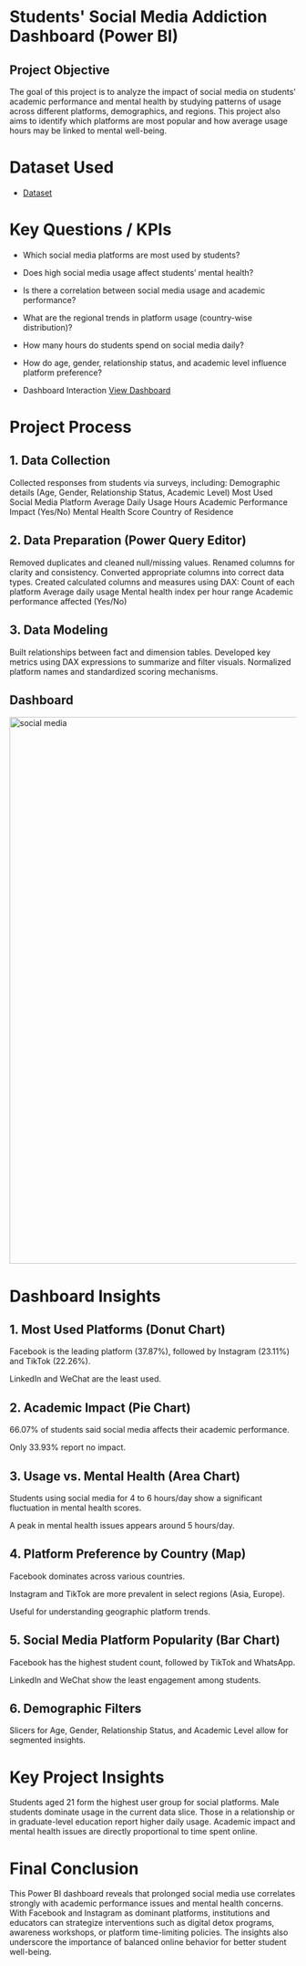 # Students' Social Media Addiction Dashboard (Power BI)
## Project Objective
The goal of this project is to analyze the impact of social media on students' academic performance and mental health by studying patterns of usage across different platforms, demographics, and regions. This project also aims to identify which platforms are most popular and how average usage hours may be linked to mental well-being.

# Dataset Used
- <a href="https://github.com/harshadd31/Data-Analysis-Dashboard/blob/main/Students%20Social%20Media%20Addictionn.xlsx">Dataset</a>

# Key Questions / KPIs

- Which social media platforms are most used by students?

- Does high social media usage affect students’ mental health?

- Is there a correlation between social media usage and academic performance?

- What are the regional trends in platform usage (country-wise distribution)?

- How many hours do students spend on social media daily?

- How do age, gender, relationship status, and academic level influence platform preference?

- Dashboard Interaction <a href="https://github.com/harshadd31/Data-Analysis-Dashboard/blob/main/social%20media%20.png">View Dashboard</a>

# Project Process
## 1. Data Collection
Collected responses from students via surveys, including:
Demographic details (Age, Gender, Relationship Status, Academic Level)
Most Used Social Media Platform
Average Daily Usage Hours
Academic Performance Impact (Yes/No)
Mental Health Score
Country of Residence

## 2. Data Preparation (Power Query Editor)
Removed duplicates and cleaned null/missing values.
Renamed columns for clarity and consistency.
Converted appropriate columns into correct data types.
Created calculated columns and measures using DAX:
Count of each platform
Average daily usage
Mental health index per hour range
Academic performance affected (Yes/No)

## 3. Data Modeling
Built relationships between fact and dimension tables.
Developed key metrics using DAX expressions to summarize and filter visuals.
Normalized platform names and standardized scoring mechanisms.

## Dashboard 
<img width="1657" height="958" alt="social media " src="https://github.com/user-attachments/assets/7ea56ddc-88fe-4989-a015-cc5e42572f2d" />

# Dashboard Insights
 ## 1. Most Used Platforms (Donut Chart)
Facebook is the leading platform (37.87%), followed by Instagram (23.11%) and TikTok (22.26%).

LinkedIn and WeChat are the least used.

## 2. Academic Impact (Pie Chart)
66.07% of students said social media affects their academic performance.

Only 33.93% report no impact.

## 3. Usage vs. Mental Health (Area Chart)
Students using social media for 4 to 6 hours/day show a significant fluctuation in mental health scores.

A peak in mental health issues appears around 5 hours/day.

## 4. Platform Preference by Country (Map)
Facebook dominates across various countries.

Instagram and TikTok are more prevalent in select regions (Asia, Europe).

Useful for understanding geographic platform trends.

## 5. Social Media Platform Popularity (Bar Chart)
Facebook has the highest student count, followed by TikTok and WhatsApp.

LinkedIn and WeChat show the least engagement among students.

## 6. Demographic Filters
Slicers for Age, Gender, Relationship Status, and Academic Level allow for segmented insights.

# Key Project Insights
Students aged 21 form the highest user group for social platforms.
Male students dominate usage in the current data slice.
Those in a relationship or in graduate-level education report higher daily usage.
Academic impact and mental health issues are directly proportional to time spent online.

# Final Conclusion
This Power BI dashboard reveals that prolonged social media use correlates strongly with academic performance issues and mental health concerns. With Facebook and Instagram as dominant platforms, institutions and educators can strategize interventions such as digital detox programs, awareness workshops, or platform time-limiting policies. The insights also underscore the importance of balanced online behavior for better student well-being.



